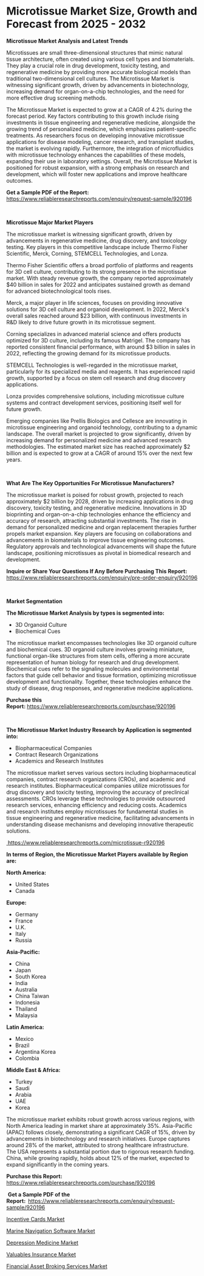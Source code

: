 <p><h1>Microtissue Market Size, Growth and Forecast from 2025 - 2032</h1></p><p><strong>Microtissue Market Analysis and Latest Trends</strong></p>
<p><p>Microtissues are small three-dimensional structures that mimic natural tissue architecture, often created using various cell types and biomaterials. They play a crucial role in drug development, toxicity testing, and regenerative medicine by providing more accurate biological models than traditional two-dimensional cell cultures. The Microtissue Market is witnessing significant growth, driven by advancements in biotechnology, increasing demand for organ-on-a-chip technologies, and the need for more effective drug screening methods.</p><p>The Microtissue Market is expected to grow at a CAGR of 4.2% during the forecast period. Key factors contributing to this growth include rising investments in tissue engineering and regenerative medicine, alongside the growing trend of personalized medicine, which emphasizes patient-specific treatments. As researchers focus on developing innovative microtissue applications for disease modeling, cancer research, and transplant studies, the market is evolving rapidly. Furthermore, the integration of microfluidics with microtissue technology enhances the capabilities of these models, expanding their use in laboratory settings. Overall, the Microtissue Market is positioned for robust expansion, with a strong emphasis on research and development, which will foster new applications and improve healthcare outcomes.</p></p>
<p><strong>Get a Sample PDF of the Report:&nbsp;</strong> <a href="https://www.reliableresearchreports.com/enquiry/request-sample/920196?utm_campaign=118&utm_medium=2&utm_source=Github&utm_content=ia&utm_term=06032025&utm_id=microtissue">https://www.reliableresearchreports.com/enquiry/request-sample/920196</a></p>
<p>&nbsp;</p>
<p><strong>Microtissue Major Market Players</strong></p>
<p><p>The microtissue market is witnessing significant growth, driven by advancements in regenerative medicine, drug discovery, and toxicology testing. Key players in this competitive landscape include Thermo Fisher Scientific, Merck, Corning, STEMCELL Technologies, and Lonza.</p><p>Thermo Fisher Scientific offers a broad portfolio of platforms and reagents for 3D cell culture, contributing to its strong presence in the microtissue market. With steady revenue growth, the company reported approximately $40 billion in sales for 2022 and anticipates sustained growth as demand for advanced biotechnological tools rises.</p><p>Merck, a major player in life sciences, focuses on providing innovative solutions for 3D cell culture and organoid development. In 2022, Merck's overall sales reached around $23 billion, with continuous investments in R&D likely to drive future growth in its microtissue segment.</p><p>Corning specializes in advanced material science and offers products optimized for 3D culture, including its famous Matrigel. The company has reported consistent financial performance, with around $3 billion in sales in 2022, reflecting the growing demand for its microtissue products.</p><p>STEMCELL Technologies is well-regarded in the microtissue market, particularly for its specialized media and reagents. It has experienced rapid growth, supported by a focus on stem cell research and drug discovery applications. </p><p>Lonza provides comprehensive solutions, including microtissue culture systems and contract development services, positioning itself well for future growth.</p><p>Emerging companies like Prellis Biologics and Cellesce are innovating in microtissue engineering and organoid technology, contributing to a dynamic landscape. The overall market is projected to grow significantly, driven by increasing demand for personalized medicine and advanced research methodologies. The estimated market size has reached approximately $2 billion and is expected to grow at a CAGR of around 15% over the next few years.</p></p>
<p>&nbsp;</p>
<p><strong>What Are The Key Opportunities For Microtissue Manufacturers?</strong></p>
<p><p>The microtissue market is poised for robust growth, projected to reach approximately $2 billion by 2028, driven by increasing applications in drug discovery, toxicity testing, and regenerative medicine. Innovations in 3D bioprinting and organ-on-a-chip technologies enhance the efficiency and accuracy of research, attracting substantial investments. The rise in demand for personalized medicine and organ replacement therapies further propels market expansion. Key players are focusing on collaborations and advancements in biomaterials to improve tissue engineering outcomes. Regulatory approvals and technological advancements will shape the future landscape, positioning microtissues as pivotal in biomedical research and development.</p></p>
<p><strong>Inquire or Share Your Questions If Any Before Purchasing This Report:</strong> <a href="https://www.reliableresearchreports.com/enquiry/pre-order-enquiry/920196?utm_campaign=118&utm_medium=2&utm_source=Github&utm_content=ia&utm_term=06032025&utm_id=microtissue">https://www.reliableresearchreports.com/enquiry/pre-order-enquiry/920196</a></p>
<p>&nbsp;</p>
<p><strong>Market Segmentation</strong></p>
<p><strong>The Microtissue Market Analysis by types is segmented into:</strong></p>
<p><ul><li>3D Organoid Culture</li><li>Biochemical Cues</li></ul></p>
<p><p>The microtissue market encompasses technologies like 3D organoid culture and biochemical cues. 3D organoid culture involves growing miniature, functional organ-like structures from stem cells, offering a more accurate representation of human biology for research and drug development. Biochemical cues refer to the signaling molecules and environmental factors that guide cell behavior and tissue formation, optimizing microtissue development and functionality. Together, these technologies enhance the study of disease, drug responses, and regenerative medicine applications.</p></p>
<p><strong>Purchase this Report:&nbsp;</strong><a href="https://www.reliableresearchreports.com/purchase/920196?utm_campaign=118&utm_medium=2&utm_source=Github&utm_content=ia&utm_term=06032025&utm_id=microtissue">https://www.reliableresearchreports.com/purchase/920196</a></p>
<p>&nbsp;</p>
<p><strong>The Microtissue Market Industry Research by Application is segmented into:</strong></p>
<p><ul><li>Biopharmaceutical Companies</li><li>Contract Research Organizations</li><li>Academics and Research Institutes</li></ul></p>
<p><p>The microtissue market serves various sectors including biopharmaceutical companies, contract research organizations (CROs), and academic and research institutes. Biopharmaceutical companies utilize microtissues for drug discovery and toxicity testing, improving the accuracy of preclinical assessments. CROs leverage these technologies to provide outsourced research services, enhancing efficiency and reducing costs. Academics and research institutes employ microtissues for fundamental studies in tissue engineering and regenerative medicine, facilitating advancements in understanding disease mechanisms and developing innovative therapeutic solutions.</p></p>
<p><a href="https://www.reliableresearchreports.com/microtissue-r920196?utm_campaign=118&utm_medium=2&utm_source=Github&utm_content=ia&utm_term=06032025&utm_id=microtissue">&nbsp;https://www.reliableresearchreports.com/microtissue-r920196</a></p>
<p><strong>In terms of Region, the Microtissue Market Players available by Region are:</strong></p>
<p>
    <p> <strong> North America: </strong>
        <ul>
            <li>United States</li>
            <li>Canada</li>
        </ul>
        </p> 
    <p> <strong> Europe: </strong>
        <ul>
            <li>Germany</li>
            <li>France</li>
            <li>U.K.</li>
            <li>Italy</li>
            <li>Russia</li>
        </ul>
        </p> 
    <p> <strong> Asia-Pacific: </strong>
        <ul>
            <li>China</li>
            <li>Japan</li>
            <li>South Korea</li>
            <li>India</li>
            <li>Australia</li>
            <li>China Taiwan</li>
            <li>Indonesia</li>
            <li>Thailand</li>
            <li>Malaysia</li>
        </ul>
        </p> 
    <p> <strong> Latin America: </strong>
        <ul>
            <li>Mexico</li>
            <li>Brazil</li>
            <li>Argentina Korea</li>
            <li>Colombia</li>
        </ul>
        </p> 
    <p> <strong> Middle East & Africa: </strong>
        <ul>
            <li>Turkey</li>
            <li>Saudi</li>
            <li>Arabia</li>
            <li>UAE</li>
            <li>Korea</li>
        </ul>
    </p>
    </p>
<p><p>The microtissue market exhibits robust growth across various regions, with North America leading in market share at approximately 35%. Asia-Pacific (APAC) follows closely, demonstrating a significant CAGR of 15%, driven by advancements in biotechnology and research initiatives. Europe captures around 28% of the market, attributed to strong healthcare infrastructure. The USA represents a substantial portion due to rigorous research funding. China, while growing rapidly, holds about 12% of the market, expected to expand significantly in the coming years.</p></p>
<p><strong>Purchase this Report: </strong><a href="https://www.reliableresearchreports.com/purchase/920196?utm_campaign=118&utm_medium=2&utm_source=Github&utm_content=ia&utm_term=06032025&utm_id=microtissue">https://www.reliableresearchreports.com/purchase/920196</a></p>
<p>&nbsp;<strong>Get a Sample PDF of the Report:&nbsp;&nbsp;</strong><a href="https://www.reliableresearchreports.com/enquiry/request-sample/920196?utm_campaign=118&utm_medium=2&utm_source=Github&utm_content=ia&utm_term=06032025&utm_id=microtissue">https://www.reliableresearchreports.com/enquiry/request-sample/920196</a></p>
<p><strong></strong></p>
<p><p><a href="https://github.com/abidomamen/Market-Research-Report-List-1/blob/main/incentive-cards-market.md?utm_campaign=118&utm_medium=2&utm_source=Github&utm_content=ia&utm_term=06032025&utm_id=microtissue">Incentive Cards Market</a></p><p><a href="https://github.com/mokeleveisel/Market-Research-Report-List-1/blob/main/marine-navigation-software-market.md?utm_campaign=118&utm_medium=2&utm_source=Github&utm_content=ia&utm_term=06032025&utm_id=microtissue">Marine Navigation Software Market</a></p><p><a href="https://github.com/adelanwkadua/Market-Research-Report-List-1/blob/main/depression-medicine-market.md?utm_campaign=118&utm_medium=2&utm_source=Github&utm_content=ia&utm_term=06032025&utm_id=microtissue">Depression Medicine Market</a></p><p><a href="https://github.com/baheraennika/Market-Research-Report-List-1/blob/main/valuables-insurance-market.md?utm_campaign=118&utm_medium=2&utm_source=Github&utm_content=ia&utm_term=06032025&utm_id=microtissue">Valuables Insurance Market</a></p><p><a href="https://github.com/leijavaagexo/Market-Research-Report-List-1/blob/main/financial-asset-broking-services-market.md?utm_campaign=118&utm_medium=2&utm_source=Github&utm_content=ia&utm_term=06032025&utm_id=microtissue">Financial Asset Broking Services Market</a></p></p>